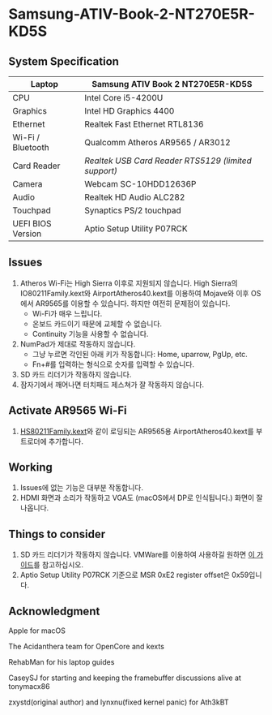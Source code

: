 # Samsung-ATIV-Book-2-NT270E5R-KD5S

## System Specification
| Laptop | Samsung ATIV Book 2 NT270E5R-KD5S |
| - | - |
| CPU | Intel Core i5-4200U |
| Graphics | Intel HD Graphics 4400 |
| Ethernet | Realtek Fast Ethernet RTL8136 |
| Wi-Fi / Bluetooth | Qualcomm Atheros AR9565 / AR3012 |
| Card Reader | *Realtek USB Card Reader RTS5129 (limited support)* |
| Camera | Webcam SC-10HDD12636P |
| Audio | Realtek HD Audio ALC282 |
| Touchpad | Synaptics PS/2 touchpad |
| UEFI BIOS Version | Aptio Setup Utility P07RCK |

## Issues
1. Atheros Wi-Fi는 High Sierra 이후로 지원되지 않습니다. High Sierra의 IO80211Family.kext와 AirportAtheros40.kext를 이용하여 Mojave와 이후 OS에서 AR9565를 이용할 수 있습니다. 하지만 여전히 문제점이 있습니다.
    - Wi-Fi가 매우 느립니다.
    - 온보드 카드이기 때문에 교체할 수 없습니다.
    - Continuity 기능을 사용할 수 없습니다.
2. NumPad가 제대로 작동하지 않습니다.
    - 그냥 누르면 각인된 아래 키가 작동합니다: Home, uparrow, PgUp, etc.
    - Fn+#를 입력하는 형식으로 숫자를 입력할 수 있습니다.
3. SD 카드 리더기가 작동하지 않습니다.
4. 잠자기에서 깨어나면 터치패드 제스쳐가 잘 작동하지 않습니다.

## Activate AR9565 Wi-Fi
1. [HS80211Family.kext](https://www.insanelymac.com/forum/files/file/1008-io80211family-modif/)와 같이 로딩되는 AR9565용 AirportAtheros40.kext를 부트로더에 추가합니다.

## Working
1. Issues에 없는 기능은 대부분 작동합니다.
2. HDMI 화면과 소리가 작동하고 VGA도 (macOS에서 DP로 인식됩니다.) 화면이 잘 나옵니다.

## Things to consider
1. SD 카드 리더기가 작동하지 않습니다. VMWare를 이용하여 사용하길 원하면 [이 가이드](https://github.com/ManuGithubSteam/XiaoMi-Pro-2018-HackintoshOC/wiki/2.0-Setup-SD-Card-Reader)를 참고하십시오.
2. Aptio Setup Utility P07RCK 기준으로 MSR 0xE2 register offset은 0x59입니다.

## Acknowledgment
Apple for macOS

The Acidanthera team for OpenCore and kexts

RehabMan for his laptop guides

CaseySJ for starting and keeping the framebuffer discussions alive at tonymacx86

zxystd(original author) and lynxnu(fixed kernel panic) for Ath3kBT
